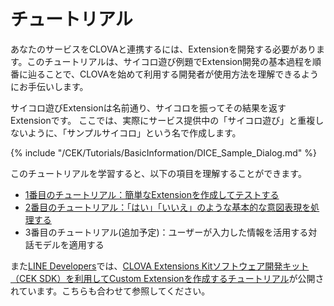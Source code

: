 # チュートリアル
あなたのサービスをCLOVAと連携するには、Extensionを開発する必要があります。このチュートリアルは、サイコロ遊び例題でExtension開発の基本過程を順番に辿ることで、CLOVAを始めて利用する開発者が使用方法を理解できるようにお手伝いします。

サイコロ遊びExtensionは名前通り、サイコロを振ってその結果を返すExtensionです。
ここでは、実際にサービス提供中の「サイコロ遊び」と重複しないように、「サンプルサイコロ」という名で作成します。

{% include "/CEK/Tutorials/BasicInformation/DICE_Sample_Dialog.md" %}

このチュートリアルを学習すると、以下の項目を理解することができます。
* [1番目のチュートリアル：簡単なExtensionを作成してテストする](/CEK/Tutorials/Build_Simple_Extension.md)
* [2番目のチュートリアル：「はい」「いいえ」のような基本的な意図表現を処理する](/CEK/Tutorials/Handle_Builtin_Intents.md)
* 3番目のチュートリアル(追加予定)：ユーザーが入力した情報を活用する対話モデルを適用する

また<a href="https://developers.line.biz/" target="_blank">LINE Developers</a>では、<a href="https://developers.line.biz/ja/docs/clova-extensions-kit/" target="_blank">CLOVA Extensions Kitソフトウェア開発キット（CEK SDK）を利用してCustom Extensionを作成するチュートリアル</a>が公開されています。こちらも合わせて参照してください。

